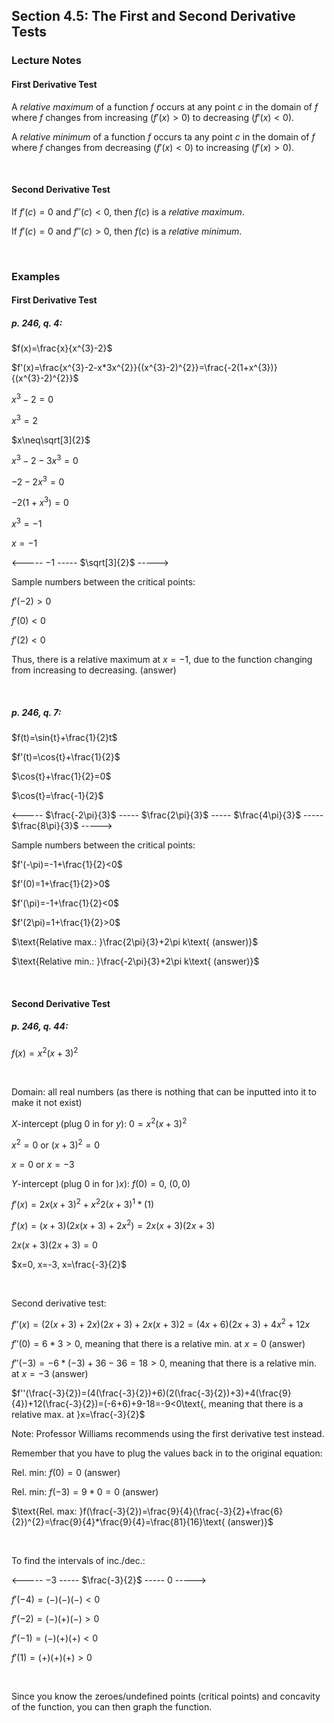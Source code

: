 ## Section 4.5: The First and Second Derivative Tests

### Lecture Notes

#### First Derivative Test

A *relative maximum* of a function $f$ occurs at any point $c$ in the domain of $f$ where $f$ changes from increasing ($f'(x)>0$) to decreasing ($f'(x)<0$).

A *relative minimum* of a function $f$ occurs ta any point $c$ in the domain of $f$ where $f$ changes from decreasing ($f'(x)<0$) to increasing ($f'(x)>0$).

$$
\
$$

#### Second Derivative Test

If $f'(c)=0$ and $f''(c)<0$, then $f(c)$ is a *relative maximum*.

If $f'(c)=0$ and $f''(c)>0$, then $f(c)$ is a *relative minimum*.

$$
\
$$

### Examples

#### First Derivative Test

##### p. 246, q. 4:

$f(x)=\frac{x}{x^{3}-2}$

$f'(x)=\frac{x^{3}-2-x*3x^{2}}{(x^{3}-2)^{2}}=\frac{-2(1+x^{3})}{(x^{3}-2)^{2}}$

$x^{3}-2=0$

$x^{3}=2$

$x\neq\sqrt[3]{2}$

$x^{3}-2-3x^{3}=0$

$-2-2x^{3}=0$

$-2(1+x^{3})=0$

$x^{3}=-1$

$x=-1$

<----- $-1$ ----- $\sqrt[3]{2}$ ----->

$\text{Sample numbers between the critical points:}$

$f'(-2)>0$

$f'(0)<0$

$f'(2)<0$

$\text{Thus, there is a relative maximum at }x=-1\text{, due to the function changing from increasing to decreasing. (answer)}$

$$
\
$$

##### p. 246, q. 7:

$f(t)=\sin{t}+\frac{1}{2}t$

$f'(t)=\cos{t}+\frac{1}{2}$

$\cos{t}+\frac{1}{2}=0$

$\cos{t}=\frac{-1}{2}$

<----- $\frac{-2\pi}{3}$ ----- $\frac{2\pi}{3}$ ----- $\frac{4\pi}{3}$ ----- $\frac{8\pi}{3}$ ----->

$\text{Sample numbers between the critical points:}$

$f'(-\pi)=-1+\frac{1}{2}<0$

$f'(0)=1+\frac{1}{2}>0$

$f'(\pi)=-1+\frac{1}{2}<0$

$f'(2\pi)=1+\frac{1}{2}>0$

$\text{Relative max.: }\frac{2\pi}{3}+2\pi k\text{ (answer)}$

$\text{Relative min.: }\frac{-2\pi}{3}+2\pi k\text{ (answer)}$

$$
\
$$

#### Second Derivative Test

##### p. 246, q. 44:

$f(x)=x^{2}(x+3)^{2}$

$$
\
$$

$\text{Domain: all real numbers (as there is nothing that can be inputted into it to make it not exist)}$

$X\text{-intercept (plug 0 in for }y\text{): }0=x^{2}(x+3)^{2}$

$x^{2}=0\text{ or }(x+3)^{2}=0$

$x=0\text{ or }x=-3$

$Y\text{-intercept (plug 0 in for )}x\text{): }f(0)=0\text{, }(0,0)$

$f'(x)=2x(x+3)^{2}+x^{2}2(x+3)^{1}*(1)$

$f'(x)=(x+3)(2x(x+3)+2x^{2})=2x(x+3)(2x+3)$

$2x(x+3)(2x+3)=0$

$x=0, x=-3, x=\frac{-3}{2}$

$$
\
$$

$\text{Second derivative test:}$

$f''(x)=(2(x+3)+2x)(2x+3)+2x(x+3)2=(4x+6)(2x+3)+4x^{2}+12x$

$f''(0)=6*3>0\text{, meaning that there is a relative min. at }x=0\text{ (answer)}$

$f''(-3)=-6*(-3)+36-36=18>0\text{, meaning that there is a relative min. at }x=-3\text{ (answer)}$

$f''(\frac{-3}{2})=(4(\frac{-3}{2})+6)(2(\frac{-3}{2})+3)+4(\frac{9}{4})+12(\frac{-3}{2})=(-6+6)+9-18=-9<0\text{, meaning that there is a relative max. at }x=\frac{-3}{2}$

$\text{Note: Professor Williams recommends using the first derivative test instead.}$

$\text{Remember that you have to plug the values back in to the original equation:}$

$\text{Rel. min: }f(0)=0\text{ (answer)}$

$\text{Rel. min: }f(-3)=9*0=0\text{ (answer)}$

$\text{Rel. max: }f(\frac{-3}{2})=\frac{9}{4}(\frac{-3}{2}+\frac{6}{2})^{2}=\frac{9}{4}*\frac{9}{4}=\frac{81}{16}\text{ (answer)}$

$$
\
$$

$\text{To find the intervals of inc./dec.:}$

<----- $-3$ ----- $\frac{-3}{2}$ ----- $0$ ----->

$f'(-4)=(-)(-)(-)<0$

$f'(-2)=(-)(+)(-)>0$

$f'(-1)=(-)(+)(+)<0$

$f'(1)=(+)(+)(+)>0$

$$
\
$$

$\text{Since you know the zeroes/undefined points (critical points) and concavity of the function, you can then graph the function.}$
